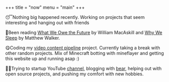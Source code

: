 +++
title = "now"
menu = "main"
+++

😴Nothing big happened recently. Working on projects that seem interesting and hanging out with friends

📖Been reading [What We Owe the Future](https://www.goodreads.com/book/show/59802037-what-we-owe-the-future?from_search=true&from_srp=true&qid=GcMvDTddCv&rank=1) by William MacAskill and [Why We Sleep](https://www.goodreads.com/book/show/34466963-why-we-sleep) by Matthew Walker.

😋Coding my [video content pipeline](https://github.com/andysit1/Video-Content-Pipeline) project. Currently taking a break with other random projects. Mix of Minecraft botting with mineflayer and getting this website up and running asap :)

🏃‍♂Trying to startup YouTube [channel](https://www.youtube.com/@AndyIterations), blogging with [bear](https://andyiterations.bearblog.dev), helping out with open source projects, and pushing my comfort with new hobbies.
